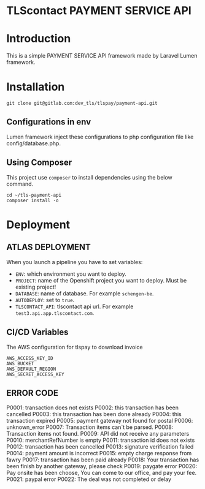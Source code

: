 TLScontact PAYMENT SERVICE API
=====================

# Introduction
This is a simple PAYMENT SERVICE API framework made by Laravel Lumen framework.

# Installation

`git clone git@gitlab.com:dev_tls/tlspay/payment-api.git`

## Configurations in env
Lumen framework inject these configurations to php configuration file like config/database.php.

## Using Composer
This project use `composer` to install dependencies using the below command.

```
cd ~/tls-payment-api
composer install -o
```

# Deployment

## ATLAS DEPLOYMENT
When you launch a pipeline you have to set variables:

- `ENV`: which environment you want to deploy.
- `PROJECT`: name of the Openshift project you want to deploy. Must be existing project!
- `DATABASE`: name of database. For example `schengen-be`.
- `AUTODEPLOY`: set to `true`.
- `TLSCONTACT_API`: tlscontact api url. For example `test3.api.app.tlscontact.com`.

## CI/CD Variables

The AWS configuration for tlspay to download invoice

```
AWS_ACCESS_KEY_ID
AWS_BUCKET
AWS_DEFAULT_REGION
AWS_SECRET_ACCESS_KEY
```


## ERROR CODE
P0001: transaction does not exists
P0002: this transaction has been cancelled
P0003: this transaction has been done already
P0004: this transaction expired
P0005: payment gateway not found for postal
P0006: unknown_error
P0007: Transaction items can`t be parsed.
P0008: Transaction items not found.
P0009: API did not receive any parameters
P0010: merchantRefNumber is empty
P0011: transaction id does not exists
P0012: transaction has been cancelled
P0013: signature verification failed
P0014: payment amount is incorrect
P0015: empty charge response from fawry
P0017: transaction has been paid already
P0018: Your transaction has been finish by another gateway, please check
P0019: paygate error
P0020: Pay onsite has been choose, You can come to our office, and pay your fee.
P0021: paypal error
P0022: The deal was not completed or delay

